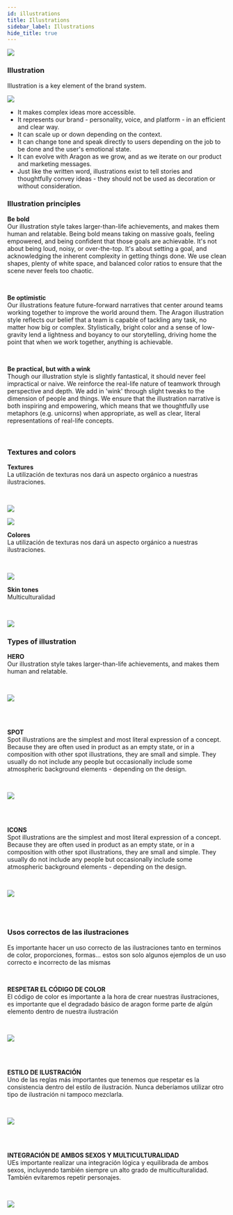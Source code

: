 ```yaml
---
id: illustrations
title: Illustrations
sidebar_label: Illustrations
hide_title: true
---
```


![](/docs/assets/designSystem/covers/illustrations.png)


### Illustration

Illustration is a key element of the brand system.


![](/docs/assets/designSystem/guidelines/illustration.png)

- It makes complex ideas more accessible.
- It represents our brand - personality, voice, and platform - in an efficient and clear way.
- It can scale up or down depending on the context.
- It can change tone and speak directly to users depending on the job to be done and the user's emotional state.
- It can evolve with Aragon as we grow, and as we iterate on our product and marketing messages.
- Just like the written word, illustrations exist to tell stories and thoughtfully convey ideas - they should not be used as decoration or without consideration.


### Illustration principles

**Be bold**<br>
Our illustration style takes larger-than-life achievements, and makes them human and relatable. Being bold means taking on massive goals, feeling empowered, and being confident that those goals are achievable. It's not about being loud, noisy, or over-the-top. It's about setting a goal, and acknowledging the inherent complexity in getting things done. We use clean shapes, plenty of white space, and balanced color ratios to ensure that the scene never feels too chaotic.

<br>

**Be optimistic**<br>
Our illustrations feature future-forward narratives that center around teams working together to improve the world around them. The Aragon illustration style reflects our belief that a team is capable of tackling any task, no matter how big or complex. Stylistically, bright color and a sense of low-gravity lend a lightness and boyancy to our storytelling, driving home the point that when we work together, anything is achievable.

<br>

**Be practical, but with a wink**<br>
Though our illustration style is slightly fantastical, it should never feel impractical or naive. We reinforce the real-life nature of teamwork through perspective and depth. We add in 'wink' through slight tweaks to the dimension of people and things. We ensure that the illustration narrative is both inspiring and empowering, which means that we thoughtfully use metaphors (e.g. unicorns) when appropriate, as well as clear, literal representations of real-life concepts.

<br>

### Textures and colors

**Textures**<br>
La utilización de texturas nos dará un aspecto orgánico a nuestras ilustraciones.

<br>

![](/docs/assets/designSystem/guidelines/textures.png)

![](/docs/assets/designSystem/guidelines/textures2.png)

**Colores**<br>
La utilización de texturas nos dará un aspecto orgánico a nuestras ilustraciones.

<br>

![](/docs/assets/designSystem/guidelines/naming.svg)

**Skin tones**<br>
Multiculturalidad

<br>

![](/docs/assets/designSystem/guidelines/skin-tones.svg)

### Types of illustration

**HERO**<br>
Our illustration style takes larger-than-life achievements, and makes them human and relatable.

<br>

![](/docs/assets/designSystem/guidelines/hero.svg)

<br>
<br>

**SPOT**<br>
Spot illustrations are the simplest and most literal expression of a concept. Because they are often used in product as an empty state, or in a composition with other spot illustrations, they are small and simple. They usually do not include any people but occasionally include some atmospheric background elements - depending on the design.

<br>

![](/docs/assets/designSystem/guidelines/spot.svg)

<br>
<br>

**ICONS**<br>
Spot illustrations are the simplest and most literal expression of a concept. Because they are often used in product as an empty state, or in a composition with other spot illustrations, they are small and simple. They usually do not include any people but occasionally include some atmospheric background elements - depending on the design.

<br>

![](/docs/assets/designSystem/guidelines/icons.svg)

<br>
<br>

### Usos correctos de las ilustraciones

Es importante hacer un uso correcto de las ilustraciones tanto en terminos de color, proporciones, formas... estos son solo algunos ejemplos de un uso correcto e incorrecto de las mismas

<br>

**RESPETAR EL CÓDIGO DE COLOR**<br>
El código de color es importante a la hora de crear nuestras ilustraciones, es importante que el degradado básico de aragon forme parte de algún elemento dentro de nuestra ilustración

<br>

![](/docs/assets/designSystem/guidelines/respect-color.svg)

<br>
<br>

**ESTILO DE ILUSTRACIÓN**<br>
Uno de las reglas más importantes que tenemos que respetar es la consistencia dentro del estilo de ilustración. Nunca deberíamos utilizar otro tipo de ilustración ni tampoco mezclarla.

<br>

![](/docs/assets/designSystem/guidelines/illustration-style.svg)

<br>
<br>

**INTEGRACIÓN DE AMBOS SEXOS Y MULTICULTURALIDAD**<br>
UEs importante realizar una integración lógica y equilibrada de ambos sexos, incluyendo también siempre un alto grado de multiculturalidad. También evitaremos repetir personajes.

<br>

![](/docs/assets/designSystem/guidelines/sex-integration.svg)

<br>
<br>
